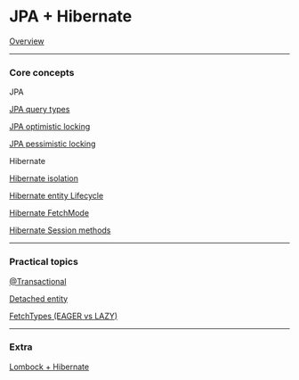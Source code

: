 # JPA + Hibernate

[Overview](Overview%208540c52d4f4e4473a82a85a626dc6851.md)

---

### Core concepts

JPA

[JPA query types](JPA%20query%20types%20699d9a263eef4811bbcccb3540c26b37.md)

[JPA optimistic locking](JPA%20optimistic%20locking%2044c4303cde734c338c40f2a001070233.md)

[JPA pessimistic locking](JPA%20pessimistic%20locking%205b536daad69a4834b2836095b313135f.md)

Hibernate

[Hibernate isolation](Hibernate%20isolation%20714530e6fcfd4909b730831c2458d027.md)

[Hibernate entity Lifecycle](Hibernate%20entity%20Lifecycle%20f7f57282fa9547338fe18d74edf2e81d.md)

[Hibernate FetchMode](Hibernate%20FetchMode%20f1037fe3d70c432a94320b510a00d97a.md)

[Hibernate Session methods](Hibernate%20Session%20methods%20e131cae2ecf34c5f83b9fb5da38ce855.md)

---

### Practical topics

[@Transactional](@Transactional%207aa52223a3794f50adb5f0a6d01e1fee.md)

[Detached entity](Detached%20entity%206d64aa54c7064cd2ab1d777b66773777.md)

[FetchTypes (EAGER vs LAZY)](FetchTypes%20(EAGER%20vs%20LAZY)%209a3583520cf24a45b83f8ad030fd62c0.md)

---

### Extra

[Lombock + Hibernate](Lombock%20+%20Hibernate%2005a3073a433f4c0d8b2f9f074dabd094.md)